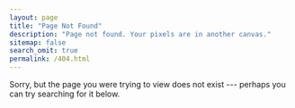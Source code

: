 ```yaml
---
layout: page
title: "Page Not Found"
description: "Page not found. Your pixels are in another canvas."
sitemap: false
search_omit: true
permalink: /404.html
---  
```


Sorry, but the page you were trying to view does not exist --- perhaps you can try searching for it below.

<script type="text/javascript">
  var GOOG_FIXURL_LANG = 'en';
</script>
<script type="text/javascript"
  src="//linkhelp.clients.google.com/tbproxy/lh/wm/fixurl.js">
</script>